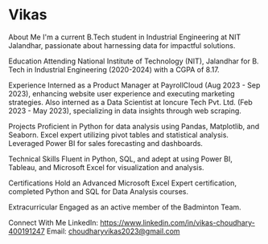 # Vikas
About Me
I'm a current B.Tech student in Industrial Engineering at NIT Jalandhar, passionate about harnessing data for impactful solutions.

Education
Attending National Institute of Technology (NIT), Jalandhar for B. Tech in Industrial Engineering (2020-2024) with a CGPA of 8.17.

Experience
Interned as a Product Manager at PayrollCloud (Aug 2023 - Sep 2023), enhancing website user experience and executing marketing strategies. 
Also interned as a Data Scientist at Ioncure Tech Pvt. Ltd. (Feb 2023 - May 2023), specializing in data insights through web scraping.

Projects
Proficient in Python for data analysis using Pandas, Matplotlib, and Seaborn. 
Excel expert utilizing pivot tables and statistical analysis. 
Leveraged Power BI for sales forecasting and dashboards.

Technical Skills
Fluent in Python, SQL, and adept at using Power BI, Tableau, and Microsoft Excel for visualization and analysis.

Certifications
Hold an Advanced Microsoft Excel Expert certification, completed Python and SQL for Data Analysis courses.

Extracurricular
Engaged as an active member of the Badminton Team.

Connect With Me
LinkedIn: https://www.linkedin.com/in/vikas-choudhary-400191247
Email: choudharyvikas2023@gmail.com
